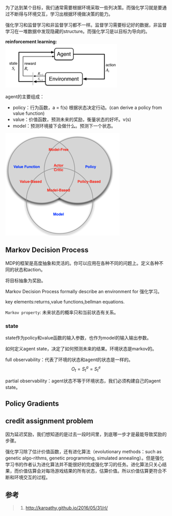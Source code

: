 为了达到某个目标，我们通常需要根据环境采取一些列决策。而强化学习就是要通过不断得与环境交互，学习出根据环境做决策的能力。

强化学习和监督学习和非监督学习都不一样。监督学习需要标记好的数据，非监督学习在一堆数据中发现隐藏的structure。而强化学习是以目标为导向的。

**reinforcement learning:**
![](/assets/RL1.png)

agent的主要组成：

- policy：行为函数，a = f(s) 根据状态决定行动。(can derive a policy from value function)
- value：价值函数，预测未来的奖励，衡量状态的好坏。v(s)
- model：预测环境接下会做什么。预测下一个状态。



![](/assets/rl2.png)

## Markov Decision Process

MDP的框架是高度抽象和灵活的。你可以应用在各种不同的问题上。定义各种不同的状态和action。

将目标抽象为奖励。

Markov Decision Process formally describe an environment for  强化学习。

key elements:returns,value functions,bellman equations.

`Markov property`: 未来状态的概率只和当前状态有关系。

### state

state作为policy和value函数的输入参数，也作为model的输入输出参数。

如何定义agent state，决定了如何预测未来的结果。环境状态是markov的。

full observability：代表了环境的状态和agent的状态是一样的。
$$O_t=S^a_t=S^e_t$$

partial observability：agent状态不等于环境状态，我们必须构建自己的agent state。
## Policy Gradients

## credit assignment problem

因为延迟奖励，我们想知道的是过去一段时间里，到底哪一步才是最能导致奖励的步骤。


强化学习除了估计价值函数，还有进化算法（evolutionary methods：such as genetic algo-rithms, genetic programming, simulated annealing）。但是强化学习书的作者认为进化算法并不能很好的完成强化学习的任务。进化算法只关心结果，而价值估算会对每场游戏结果的所有状态，估算价值。所以价值估算更符合不断和环境交互的过程。

## 参考

>1. http://karpathy.github.io/2016/05/31/rl/